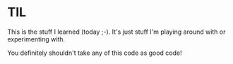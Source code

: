 TIL
=========
This is the stuff I learned (today ;-). 
It's just stuff I'm playing around with or experimenting with. 

You definitely shouldn't take any of this code as good code!